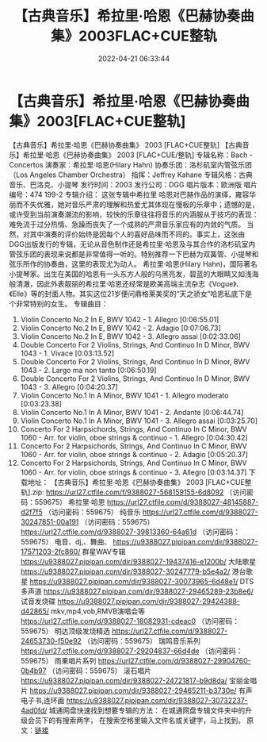 ﻿---
title: 【古典音乐】希拉里·哈恩《巴赫协奏曲集》2003FLAC+CUE整轨
date: 2022-04-21 06:33:44
categories: 古典音乐、新世纪、纯音雅乐
tags: 纯音雅乐
---
# 【古典音乐】希拉里·哈恩《巴赫协奏曲集》2003[FLAC+CUE整轨]

【古典音乐】希拉里·哈恩《巴赫协奏曲集》 2003
[FLAC+CUE整轨]
【古典音乐】希拉里·哈恩《巴赫协奏曲集》 2003
[FLAC+CUE/整轨]
专辑名称：Bach -
Concertos
演奏家：希拉里·哈恩(Hilary
Hahn)
协奏乐团：洛杉矶室内管弦乐团（Los Angeles
Chamber Orchestra）
指挥：Jeffrey Kahane
专辑风格：古典音乐、巴洛克、小提琴
发行时间：2003
发行公司：DGG
唱片版本：欧洲版
唱片编号：474 199-2
专辑介绍：
这张专辑中希拉里·哈恩对巴赫作品的演绎，雍容华丽而不失优雅，她对音乐严肃的理解和热爱尤其体现在慢板的乐章中；遗憾的是，或许受到当前演奏潮流的影响，较快的乐章往往将音乐的内涵服从于技巧的表现：难免流于过分热情、急躁而丧失了一个成熟的严肃音乐家应有的内敛的气质。
当然，对其中演奏的评价始终是因每个人的喜好品味而不同的。事实上，这张由DGG出版发行的专辑，无论从音色制作还是希拉里·哈恩及与其合作的洛杉矶室内管弦乐团的表现来说都是非常值得一听的。特别推荐一下巴赫为双簧管、小提琴和弦乐所作的协奏曲，这里的表现尤为动人。
希拉里·哈恩(Hilary
Hahn)，国际著名小提琴家。出生在美国的哈恩有一头东方人般的乌黑亮发，碧蓝的大眼睛又如浅海般清澈，因此外表靓丽的希拉里·哈恩还经常是欧美高端主流杂志《Vogue》、《Elle》等的封面人物。其实这位21岁便问鼎格莱美奖的“天之骄女”哈恩私底下是个非常特别的女生。
专辑曲目：
01. Violin Concerto No.2 In E,
BWV 1042 - 1. Allegro
[0:06:55.01]
02. Violin Concerto No.2 In E,
BWV 1042 - 2. Adagio
[0:07:06.73]
03. Violin Concerto No.2 In E,
BWV 1042 - 3. Allegro assai
[0:02:33.06]
04. Double Concerto For 2
Violins, Strings, And Continuo In D Minor, BWV 1043 - 1.
Vivace
[0:03:13.52]
05. Double Concerto For 2
Violins, Strings, And Continuo In D Minor, BWV 1043 - 2. Largo ma
non tanto
[0:06:50.19]
06. Double Concerto For 2
Violins, Strings, And Continuo In D Minor, BWV 1043 - 3.
Allegro
[0:04:20.37]
07. Violin Concerto No.1 In A
Minor, BWV 1041 - 1. Allegro moderato
[0:03:23.38]
08. Violin Concerto No.1 In A
Minor, BWV 1041 - 2. Andante
[0:06:44.74]
09. Violin Concerto No.1 In A
Minor, BWV 1041 - 3. Allegro assai
[0:03:25.70]
10. Concerto For 2
Harpsichords, Strings, And Continuo In C Minor, BWV 1060 - Arr. for
violin, oboe strings & continuo - 1. Allegro
[0:04:30.42]
11. Concerto For 2
Harpsichords, Strings, And Continuo In C Minor, BWV 1060 - Arr. for
violin, oboe strings & continuo - 2. Adagio
[0:05:20.37]
12. Concerto For 2
Harpsichords, Strings, And Continuo In C Minor, BWV 1060 - Arr. for
violin, oboe strings & continuo - 3. Allegro
[0:03:14.37]
下载地址：
【古典音乐】希拉里·哈恩《巴赫协奏曲集》 2003 [FLAC+CUE整轨].zip: https://url27.ctfile.com/f/9388027-568159155-6d8092
（访问密码：559675）
希拉里·哈恩
https://url27.ctfile.com/d/9388027-48145887-d2f7f5
（访问密码：559675）
纯音乐
https://url27.ctfile.com/d/9388027-30247851-00a191
（访问密码：559675）
https://url27.ctfile.com/d/9388027-39813360-64a61d
（访问密码：559675）
电音、dj,、舞曲、
https://u9388027.pipipan.com/dir/9388027-17571203-2fc860/
群星WAV专辑
https://u9388027.pipipan.com/dir/9388027-19437416-e1200b/
大陆歌星
https://u9388027.pipipan.com/dir/9388027-30247779-b5e4a2/
港台歌星
https://u9388027.pipipan.com/dir/9388027-30073965-6d48e1/
DTS多声道
https://u9388027.pipipan.com/dir/9388027-29465289-23b8e6/
试音发烧碟
https://u9388027.pipipan.com/dir/9388027-29424388-d42865/
mkv,mp4,vob,RMVB演唱会等
https://url27.ctfile.com/d/9388027-18082931-cdeac0
（访问密码：559675）
明达顶级发烧精选
https://url27.ctfile.com/d/9388027-24653730-f50e92
（访问密码：559675）
瑞鸣音乐系列
https://url27.ctfile.com/d/9388027-29204837-66d4de
（访问密码：559675）
雨果唱片系列
https://url27.ctfile.com/d/9388027-29904760-0b4b97
（访问密码：559675）
滚石唱片
https://u9388027.pipipan.com/dir/9388027-24721817-b9d8da/
宝丽金唱片
https://u9388027.pipipan.com/dir/9388027-29465211-b3730e/
有声电子书,连环画
https://u9388027.pipipan.com/dir/9388027-30732237-4ad0fd/
城通网盘快速找到想要专辑的方法：
在城通网盘专辑文件夹中的升级会员下的有搜索两字，
在搜索空格里输入文件名或关键字，马上找到。
原文：[链接](https://blog.sina.com.cn/s/blog_1647c7e7601030wrn.html)